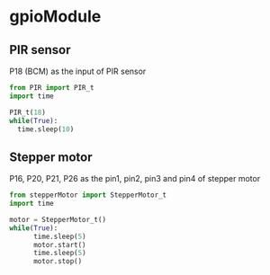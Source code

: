 # gpioModule

## PIR sensor
  P18 (BCM) as the input of PIR sensor
  
```python
from PIR import PIR_t
import time

PIR_t(18)  
while(True):
  time.sleep(10)
```

## Stepper motor 
  P16, P20, P21, P26 as the pin1, pin2, pin3 and pin4 of stepper motor
  
```python
from stepperMotor import StepperMotor_t
import time

motor = StepperMotor_t()
while(True):
      time.sleep(5)
      motor.start()
      time.sleep(5)
      motor.stop()
```
